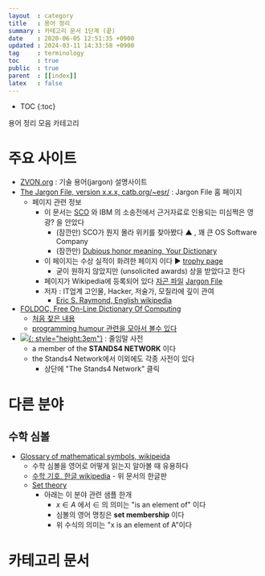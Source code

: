 ```yaml
---
layout  : category
title   : 용어 정리 
summary : 카테고리 문서 1단계 (끝)
date    : 2020-06-05 12:51:35 +0900
updated : 2024-03-11 14:33:58 +0900
tag     : terminology 
toc     : true
public  : true
parent  : [[index]] 
latex   : false
---
```

* TOC
{:toc}

용어 정리 모음 카테고리 

# 주요 사이트

- [ZVON.org](http://zvon.org/) : 기술 용어(jargon) 설명사이트
- [The Jargon File, version x.x.x, catb.org/~esr/](http://catb.org/jargon/) : Jargon File 홈 페이지
  - 페이지 관련 정보
    - 이 문서는 [SCO](https://en.wikipedia.org/wiki/SCO_Group) 와 IBM 의 소송전에서 근거자료로 인용되는 미심쩍은 영광? 을 안았다
      - (잠깐만) SCO가 뭔지 몰라 위키를 찾아봤다 ▲ , 꽤 큰 OS Software Company
      - (잠깐만) [Dubious honor meaning, Your Dictionary](https://www.yourdictionary.com/dubious-honor)
    - 이 페이지는 수상 실적이 화려한 페이지 이다 ▶  [trophy page](http://catb.org/jargon/awards.html)
      - 굳이 원하지 않았지만 (unsolicited awards) 상을 받았다고 한다
    - 페이지가  Wikipedia에 등록되어 있다  [자곤 파일](https://ko.wikipedia.org/wiki/자곤_파일) [Jargon File](https://en.wikipedia.org/wiki/Jargon_File)
    - 저자 : IT업계 고인물, Hacker, 저술가, 모질라에 깊이 관여 
      - [Eric S. Raymond, English wikipedia](https://en.wikipedia.org/wiki/Eric_S._Raymond)
- [FOLDOC, Free On-Line Dictionary Of Computing](https://foldoc.org)
  - [처음 찾은 내용](https://foldoc.org/UTSL)
  - [programming humour 관련을 모아서 볼수 있다](https://foldoc.org/contents/humour.html)
- [![](https://static.stands4.com/app_common/img/top_logo_abbr.png){: style="height:3em"}](https://www.abbreviations.com/) : 줄임말 사전
  - a member of the **STANDS4 NETWORK** 이다
  - the Stands4 Network에서 이외에도 각종 사전이 있다 
    - 상단에 "The Stands4 Network" 클릭

# 다른 분야

## 수학 심볼

- [Glossary of mathematical symbols, wikipeida](https://en.wikipedia.org/wiki/Glossary_of_mathematical_symbols)
    - 수학 심볼을 영어로 어떻게 읽는지 알아볼 때 유용하다 
    - [수학 기호, 한글 wikipedia](https://ko.wikipedia.org/wiki/수학_기호) - 위 문서의 한글판 
    - [Set theory](https://en.wikipedia.org/wiki/Glossary_of_mathematical_symbols#Set_theory)
        - 아래는 이 분야 관련 샘플 한개
            - $x \in A$ 에서 $\in$ 의 의미는 "is an element of" 이다
            - 심볼의 영어 명칭은 **set membership** 이다
            - 위 수식의 의미는 "x is an element of A"이다

# 카테고리 문서 
